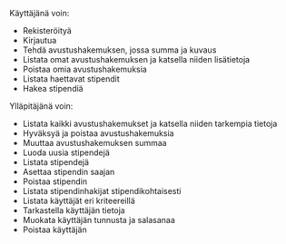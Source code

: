Käyttäjänä voin:

* Rekisteröityä
* Kirjautua
* Tehdä avustushakemuksen, jossa summa ja kuvaus
* Listata omat avustushakemuksen ja katsella niiden lisätietoja
* Poistaa omia avustushakemuksia
* Listata haettavat stipendit
* Hakea stipendiä

Ylläpitäjänä voin:

* Listata kaikki avustushakemukset ja katsella niiden tarkempia tietoja
* Hyväksyä ja poistaa avustushakemuksia
* Muuttaa avustushakemuksen summaa
* Luoda uusia stipendejä
* Listata stipendejä
* Asettaa stipendin saajan
* Poistaa stipendin
* Listata stipendinhakijat stipendikohtaisesti
* Listata käyttäjät eri kriteereillä
* Tarkastella käyttäjän tietoja
* Muokata käyttäjän tunnusta ja salasanaa
* Poistaa käyttäjän